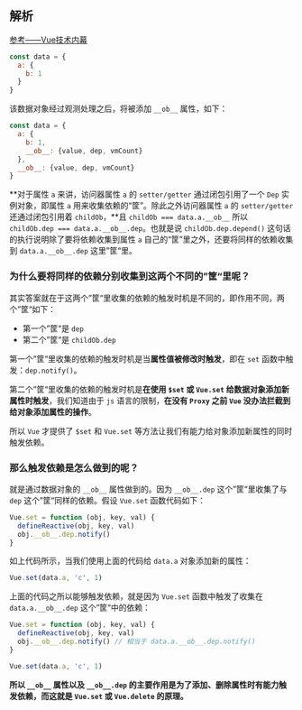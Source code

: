 ## 解析 ##

[参考——Vue技术内幕](http://hcysun.me/vue-design/art/7vue-reactive.html#%E5%9C%A8-get-%E5%87%BD%E6%95%B0%E4%B8%AD%E5%A6%82%E4%BD%95%E6%94%B6%E9%9B%86%E4%BE%9D%E8%B5%96)

```js
const data = {
  a: {
    b: 1
  }
}
```

该数据对象经过观测处理之后，将被添加 `__ob__` 属性，如下：

```js
const data = {
  a: {
    b: 1,
    __ob__: {value, dep, vmCount}
  },
  __ob__: {value, dep, vmCount}
}
```

**对于属性 `a` 来讲，访问器属性 `a` 的 `setter/getter` 通过闭包引用了一个 `Dep` 实例对象，即属性 `a` 用来收集依赖的“筐”。除此之外访问器属性 `a` 的 `setter/getter` 还通过闭包引用着 `childOb`，**且 `childOb === data.a.__ob__` 所以 `childOb.dep === data.a.__ob__.dep`。也就是说 `childOb.dep.depend()` 这句话的执行说明除了要将依赖收集到属性 `a` 自己的“筐”里之外，还要将同样的依赖收集到 `data.a.__ob__.dep` 这里”筐“里。

### 为什么要将同样的依赖分别收集到这两个不同的”筐“里呢？ ###

其实答案就在于这两个”筐“里收集的依赖的触发时机是不同的，即作用不同，两个”筐“如下：

- 第一个”筐“是 `dep`
- 第二个”筐“是 `childOb.dep`

第一个”筐“里收集的依赖的触发时机是当**属性值被修改时触发**，即在 `set` 函数中触发：`dep.notify()`。

第二个”筐“里收集的依赖的触发时机是**在使用 `$set` 或 `Vue.set` 给数据对象添加新属性时触发**，我们知道由于 `js` 语言的限制，**在没有 `Proxy` 之前 `Vue` 没办法拦截到给对象添加属性的操作**。

所以 `Vue` 才提供了 `$set` 和 `Vue.set` 等方法让我们有能力给对象添加新属性的同时触发依赖。

### 那么触发依赖是怎么做到的呢？ ###

就是通过数据对象的 `__ob__` 属性做到的。因为 `__ob__.dep` 这个”筐“里收集了与 `dep` 这个”筐“同样的依赖。假设 `Vue.set` 函数代码如下：

```js
Vue.set = function (obj, key, val) {
  defineReactive(obj, key, val)
  obj.__ob__.dep.notify()
}
```

如上代码所示，当我们使用上面的代码给 `data.a` 对象添加新的属性：

```js
Vue.set(data.a, 'c', 1)
```

上面的代码之所以能够触发依赖，就是因为 `Vue.set` 函数中触发了收集在 `data.a.__ob__.dep` 这个”筐“中的依赖：

```js
Vue.set = function (obj, key, val) {
  defineReactive(obj, key, val)
  obj.__ob__.dep.notify() // 相当于 data.a.__ob__.dep.notify()
}

Vue.set(data.a, 'c', 1)
```

**所以 `__ob__` 属性以及 `__ob__.dep` 的主要作用是为了添加、删除属性时有能力触发依赖，而这就是 `Vue.set` 或 `Vue.delete` 的原理。**
